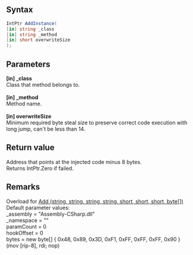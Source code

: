 ## Syntax
```c#
IntPtr AddInstance(
[in] string _class
[in] string _method
[in] short overwriteSize
);
```   
## Parameters
**[in] _class**   
Class that method belongs to.   
<br>
**[in] _method**   
Method name.   
<br>
**[in] overwriteSize**   
Minimum required byte steal size to preserve correct code execution with long jump, can't be less than 14.   
## Return value
Address that points at the injected code minus 8 bytes.   
Returns IntPtr.Zero if failed.   
## Remarks
Overload for 
[Add (string, string, string, string, short, short, short, byte[])](https://github.com/ru-mii/uhara/tree/main/doc/uhara2/tools/unitycs/jitsave/Add%20(string%2C%20string%2C%20string%2C%20string%2C%20short%2C%20short%2C%20short%2C%20byte%5B%5D))   
Default parameter values:   
_assembly = "Assembly-CSharp.dll"   
_namespace = ""   
paramCount = 0   
hookOffset = 0   
bytes = new byte[] { 0x48, 0x89, 0x3D, 0xF1, 0xFF, 0xFF, 0xFF, 0x90 } (mov [rip-8], rdi; nop)
